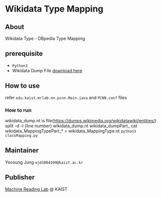 # Wikidata Type Mapping

## About

Wikidata Type - DBpedia Type Mapping

## prerequisite
* `Python3`
* Wikidata Dump File [download here](https://dumps.wikimedia.org/wikidatawiki/entities/)

## How to use
refer `edu.kaist.mrlab.nn.pcnn.Main.java` and `PCNN.conf` files

### How to run
wikidata_dump.nt is file(https://dumps.wikimedia.org/wikidatawiki/entities/)
split -d -l {line number} wikidata_dump.nt wikidata_dumpPart_
cat wikidata_MappingTypePart_* > wikidata_MappingType.nt
`python3 classMapping.py`

## Maintainer
Yoosung Jung `wjd1004109@kaist.ac.kr`

## Publisher
[Machine Reading Lab](http://mrlab.kaist.ac.kr/) @ KAIST

